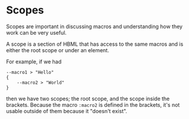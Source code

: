 # Scopes

Scopes are important in discussing macros and understanding how they work can be very useful.

A scope is a section of HBML that has access to the same macros and is either the root scope or under an element.

For example, if we had
```hbml
--macro1 > "Hello"
{
    --macro2 > "World"
}
```

then we have two scopes; the root scope, and the scope inside the brackets. Because the macro `:macro2` is defined in the brackets, it's not usable outside of them because it "doesn't exist".
